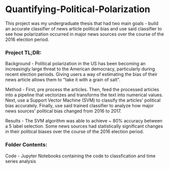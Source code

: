 # Quantifying-Political-Polarization

This project was my undergraduate thesis that had two main goals - build an accurate classifier of news article political bias and use said classifier to see how polarization occurred in major news sources over the course of the 2016 election period.

### Project TL;DR:

Background - Political polarization in the US has been becoming an increasingly large threat to the American democracy, particularly during recent election periods.  Giving users a way of estimating the bias of their news article allows them to "take it with a grain of salt".

Method - First, pre process the articles.  Then, feed the processed articles into a pipeline that vectorizes and transforms the text into numerical values.  Next, use a Support Vector Machine (SVM) to classify the articles' political bias accurately.  Finally, use said trained classifier to analyze how major news sources' political bias changed from 2016 to 2017.

Results - The SVM algorithm was able to achieve ~ 80% accuracy between a 5 label selection.  Some news sources had statistically significant changes in their political biases over the course of the 2016 election period.

### Folder Contents:

Code - Jupyter Notebooks containing the code to classfication and time series analysis
